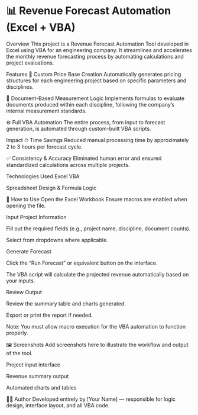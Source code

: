 # 📊 Revenue Forecast Automation (Excel + VBA)
Overview
This project is a Revenue Forecast Automation Tool developed in Excel using VBA for an engineering company. It streamlines and accelerates the monthly revenue forecasting process by automating calculations and project evaluations.

Features
🔧 Custom Price Base Creation
Automatically generates pricing structures for each engineering project based on specific parameters and disciplines.

📄 Document-Based Measurement Logic
Implements formulas to evaluate documents produced within each discipline, following the company’s internal measurement standards.

⚙️ Full VBA Automation
The entire process, from input to forecast generation, is automated through custom-built VBA scripts.

Impact
⏱ Time Savings
Reduced manual processing time by approximately 2 to 3 hours per forecast cycle.

✅ Consistency & Accuracy
Eliminated human error and ensured standardized calculations across multiple projects.

Technologies Used
Excel VBA

Spreadsheet Design & Formula Logic

🚀 How to Use
Open the Excel Workbook
Ensure macros are enabled when opening the file.

Input Project Information

Fill out the required fields (e.g., project name, discipline, document counts).

Select from dropdowns where applicable.

Generate Forecast

Click the “Run Forecast” or equivalent button on the interface.

The VBA script will calculate the projected revenue automatically based on your inputs.

Review Output

Review the summary table and charts generated.

Export or print the report if needed.

Note: You must allow macro execution for the VBA automation to function properly.

🖼️ Screenshots
Add screenshots here to illustrate the workflow and output of the tool.

Project input interface

Revenue summary output

Automated charts and tables

👨‍💻 Author
Developed entirely by [Your Name] — responsible for logic design, interface layout, and all VBA code.
